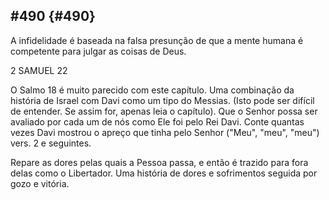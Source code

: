 ## #490 {#490}

A infidelidade é baseada na falsa presunção de que a mente humana é competente para julgar as coisas de Deus.

2 SAMUEL 22

O Salmo 18 é muito parecido com este capítulo. Uma combinação da história de Israel com Davi como um tipo do Messias. (Isto pode ser difícil de entender. Se assim for, apenas leia o capítulo). Que o Senhor possa ser avaliado por cada um de nós como Ele foi pelo Rei Davi. Conte quantas vezes Davi mostrou o apreço que tinha pelo Senhor (&quot;Meu&quot;, &quot;meu&quot;, &quot;meu&quot;) vers. 2 e seguintes.

Repare as dores pelas quais a Pessoa passa, e então é trazido para fora delas como o Libertador. Uma história de dores e sofrimentos seguida por gozo e vitória.